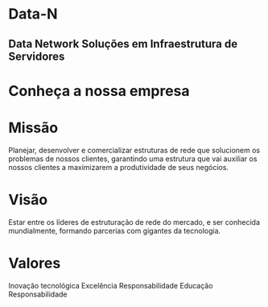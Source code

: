 # Data-N
## Data Network Soluções em Infraestrutura de Servidores

# Conheça a nossa empresa

# Missão

Planejar, desenvolver e comercializar estruturas de rede que solucionem os problemas de nossos clientes, garantindo uma estrutura que vai auxiliar os nossos clientes a maximizarem a produtividade de seus negócios.

# Visão

Estar entre os líderes de estruturação de rede do mercado, e ser conhecida mundialmente, formando parcerias com gigantes da tecnologia.

# Valores

Inovação tecnológica
Excelência 
Responsabilidade
Educação
Responsabilidade
